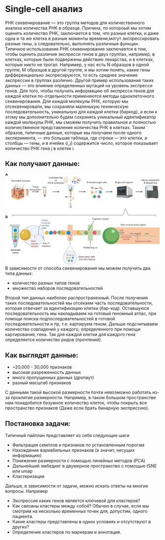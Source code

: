 # Single-cell анализ
РНК секвенирование &mdash; это группа методов для количественного анализа
количества РНК в образце. Причина, по котороый мы хотим оценить количество РНК, заключается в том,
что разные клетки, и даже одна и та же клетка в разные моменты времени,могут экспрессировать разные гены, а
следовательно, выполнять различные функции. Типичное использование РНК секвенирования
заключается в том, чтобы оценить различие экспресси генов в двух группах, например, в клетках,
которые были подвержены действию лекарства, и в клетках, которые никто не трогал.
Например, у нас есть N образцов в одной группе, M образцов в другой группе, и мы хотим понять, какие гены
дифференциально экспресируются, то есть среднее значение экспрессии в группах различно. Другой пример
использования таких данных &mdash; это влияние определенных мутаций на уровень экспресси генов.
Для того, чтобы получить информацию об экспресси генов для каждой клетки по-отдельности применяются методы одноклеточного секвенирования.
Для каждой молекулы РНК, которую мы
отсеквенировали, мы сохраняли маленькую техническую последовательность, уникальную для каждой
клетки (баркод), а если к этому мы дополнительно будем сохранять уникальный идентификатор каждой
молекулы РНК, мы сможем получить правильное и полностью количественное представление
количества РНК в клетках. Таким образов, типичные данные, которые мы получаем после одного
эксперимента, &mdash; это большая таблица, где строки &mdash; это клетки, а столбцы &mdash; гены, и в ячейке $(i,j)$ содержится
число, которое показывает количество РНК гена j в клетке i.

## Как получают данные:

![Получение последовательностей](gr1.jpg)
В зависимости от способа секвенирования мы можем получить два типа данных:
- количество разных типов генов
- множество наборов последовательностей 

Второй тип данных наиболее распространенный. После получения таких последовательностей мы отсекаем часть последовательности, которая отвечает за идентификацию клетки (бар-код). Оставшуюся последовательность мы накладываем на готовый геномный атлас, при помощи поиска подпоследовательностей в готовой последовательности и пр, т.е. картируем геном. Дальше подсчитываем количество совпадений у каждого, определенного при помощи картирования, гена. Так для каждой клетки для каждого гена определяется количество ридов (прочтений).

## Как выглядят данные:

- ~20,000 - 30,000 признаков
- высокая разреженность данных
- много пропущенных данных (дропаут)
- разный масштаб признаков

С данными такой высокой размерности почти невозможно работать из-за проклятия размерности. Например, в таком большом пространстве нам понадобится безумное количество клеток, чтобы покрыть все пространство признаков (Даже  если брать бинарную экспрессию). 

## Постановка задачи:

Типичный пайплан представляет из себя следующие шаги
 - Фильтрация семплов и признаков по установленным порогам
 - Нахождение вариабильных признаков (а значит, несущих информацию)
 - Понижение размерности с помощью линейных методов (PCA)
 - Дальнейший эмбединг в двумерное пространство с помощью tSNE или umap
 - Кластеризация
 
Дальше, в зависимости от задачи, можно искать ответы на многие вопросы. Например
 - Экспрессия каких генов является ключевой для кластеров?
 - Как связаны кластеры между собой? Обычно в случае, если мы смотрим на несколько временных точек для, допустим, одного пациента.
 - Какие кластеры представлены в одних условиях и отсутствуют в других?
 - Определение кластеров по маркерам и аннотация.

